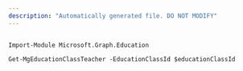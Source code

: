 ```yaml
---
description: "Automatically generated file. DO NOT MODIFY"
---
```


```powershellv1

Import-Module Microsoft.Graph.Education

Get-MgEducationClassTeacher -EducationClassId $educationClassId

```
